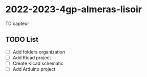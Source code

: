 # 2022-2023-4gp-almeras-lisoir

TD capteur

## TODO List
- [ ] Add folders organization
- [ ] Add Kicad project
- [ ] Create Kicad schematic
- [ ] Add Arduino project